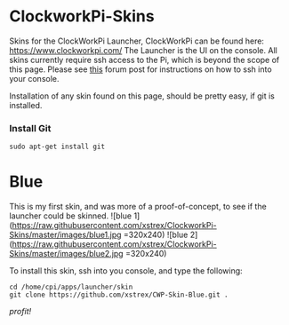 # ClockworkPi-Skins

Skins for the ClockWorkPi Launcher, ClockWorkPi can be found here: https://www.clockworkpi.com/
The Launcher is the UI on the console. All skins currently require ssh access to the Pi, which is beyond the scope of this page. Please see [this](https://forum.clockworkpi.com/t/how-to-transfer-files-with-tinycloud-through-ssh/833) forum post for instructions on how to ssh into your console.

Installation of any skin found on this page, should be pretty easy, if git is installed. 

### Install Git
```
sudo apt-get install git
```

# Blue
This is my first skin, and was more of a proof-of-concept, to see if the launcher could be skinned. 
![blue 1](https://raw.githubusercontent.com/xstrex/ClockworkPi-Skins/master/images/blue1.jpg =320x240)
![blue 2](https://raw.githubusercontent.com/xstrex/ClockworkPi-Skins/master/images/blue2.jpg =320x240)


To install this skin, ssh into you console, and type the following:
```
cd /home/cpi/apps/launcher/skin
git clone https://github.com/xstrex/CWP-Skin-Blue.git .
```


_profit!_

